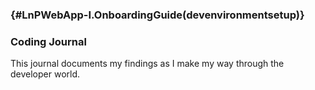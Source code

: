 ###  {#LnPWebApp-I.OnboardingGuide(devenvironmentsetup)}

### Coding Journal



This journal documents my findings as I make my way through the developer world. 



